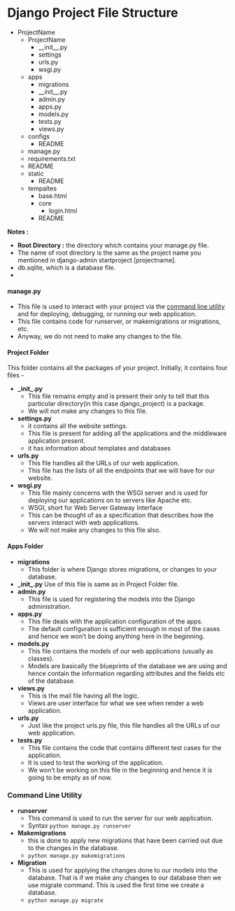 # Django Project File Structure
 
- ProjectName
  - ProjectName
    - \_\_init__.py
    - settings
    - urls.py
    - wsgi.py
  - apps
    - migrations
    - \_\_init__.py
    - admin.py
    - apps.py
    - models.py
    - tests.py
    - views.py
  - configs
    - README
  - manage.py
  - requirements.txt
  - README
  - static
    - README
  - tempaltes
    - base.html
    - core
      - login.html
    - README

**Notes :**
- **Root Directory :** the directory which contains your manage.py file.
- The name of root directory is the same as the project name you mentioned in django-admin startproject [projectname].
- db.sqlite, which is a database file.
- 

#### manage.py
- This file is used to interact with your project via the [command line utility](##command-line-utility) and for deploying, debugging, or running our web application.
- This file contains code for runserver, or makemigrations or migrations, etc.
- Anyway, we do not need to make any changes to the file.

#### Project Folder
This folder contains all the packages of your project. Initially, it contains four files -
  - **\_init_.py**
    - This file remains empty and is present their only to tell that this particular directory(in this case django_project) is a package.
    - We will not make any changes to this file.
  - **settings.py**
    - it contains all the website settings.
    - This file is present for adding all the applications and the middleware application present.
    - it has information about templates and databases
  - **urls.py**
    - This file handles all the URLs of our web application.
    - This file has the lists of all the endpoints that we will have for our website.
  - **wsgi.py**
    - This file mainly concerns with the WSGI server and is used for deploying our applications on to servers like Apache etc.
    - WSGI, short for Web Server Gateway Interface
    - This can be thought of as a specification that describes how the servers interact with web applications.
    - We will not make any changes to this file also.
  
#### Apps Folder
  - **migrations**
    - This folder is where Django stores migrations, or changes to your database.
  - **\_init_.py**
    Use of this file is same as in Project Folder file.
  - **admin.py**
    - This file is used for registering the models into the Django administration.
  - **apps.py**
    - This file deals with the application configuration of the apps.
    - The default configuration is sufficient enough in most of the cases and hence we won’t be doing anything here in the beginning.
  - **models.py**
    - This file contains the models of our web applications (usually as classes).
    - Models are basically the blueprints of the database we are using and hence contain the information regarding attributes and the fields etc of the database.
  - **views.py**
    - This is the mail file having all the logic.
    - Views are user interface for what we see when render a web application.
  - **urls.py**
    - Just like the project urls.py file, this file handles all the URLs of our web application.
  - **tests.py**
    - This file contains the code that contains different test cases for the application.
    - It is used to test the working of the application.
    - We won’t be working on this file in the beginning and hence it is going to be empty as of now.

  
### Command Line Utility

- **runserver**
  - This command is used to run the server for our web application.
  - Syntax ```python manage.py runserver```
- **Makemigrations**
  - this is done to apply new migrations that have been carried out due to the changes in the database.
  - ```python manage.py makemigrations```
- **Migration**
  - This is used for applying the changes done to our models into the database. That is if we make any changes to our database then we use migrate command. This is used the first time we create a database.
  - ```python manage.py migrate```
